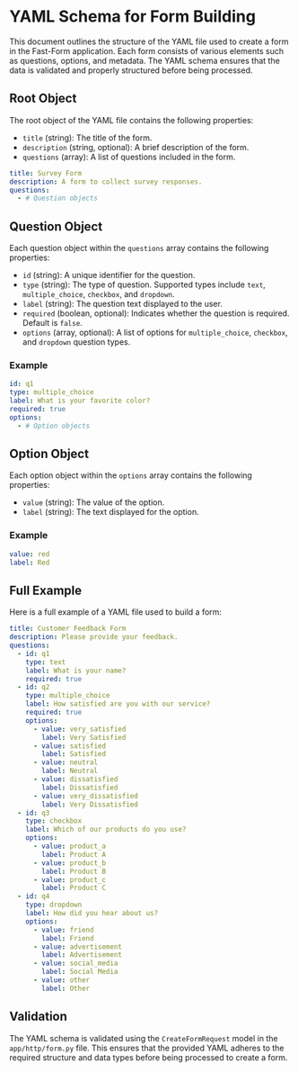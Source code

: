 # YAML Schema for Form Building

This document outlines the structure of the YAML file used to create a form in the Fast-Form application. Each form consists of various elements such as questions, options, and metadata. The YAML schema ensures that the data is validated and properly structured before being processed.

## Root Object

The root object of the YAML file contains the following properties:

- `title` (string): The title of the form.
- `description` (string, optional): A brief description of the form.
- `questions` (array): A list of questions included in the form.

```yaml
title: Survey Form
description: A form to collect survey responses.
questions:
  - # Question objects
```

## Question Object

Each question object within the `questions` array contains the following properties:

- `id` (string): A unique identifier for the question.
- `type` (string): The type of question. Supported types include `text`, `multiple_choice`, `checkbox`, and `dropdown`.
- `label` (string): The question text displayed to the user.
- `required` (boolean, optional): Indicates whether the question is required. Default is `false`.
- `options` (array, optional): A list of options for `multiple_choice`, `checkbox`, and `dropdown` question types.

### Example

```yaml
id: q1
type: multiple_choice
label: What is your favorite color?
required: true
options:
  - # Option objects
```

## Option Object

Each option object within the `options` array contains the following properties:

- `value` (string): The value of the option.
- `label` (string): The text displayed for the option.

### Example

```yaml
value: red
label: Red
```

## Full Example

Here is a full example of a YAML file used to build a form:

```yaml
title: Customer Feedback Form
description: Please provide your feedback.
questions:
  - id: q1
    type: text
    label: What is your name?
    required: true
  - id: q2
    type: multiple_choice
    label: How satisfied are you with our service?
    required: true
    options:
      - value: very_satisfied
        label: Very Satisfied
      - value: satisfied
        label: Satisfied
      - value: neutral
        label: Neutral
      - value: dissatisfied
        label: Dissatisfied
      - value: very_dissatisfied
        label: Very Dissatisfied
  - id: q3
    type: checkbox
    label: Which of our products do you use?
    options:
      - value: product_a
        label: Product A
      - value: product_b
        label: Product B
      - value: product_c
        label: Product C
  - id: q4
    type: dropdown
    label: How did you hear about us?
    options:
      - value: friend
        label: Friend
      - value: advertisement
        label: Advertisement
      - value: social_media
        label: Social Media
      - value: other
        label: Other
```

## Validation

The YAML schema is validated using the `CreateFormRequest` model in the `app/http/form.py` file. This ensures that the provided YAML adheres to the required structure and data types before being processed to create a form.
